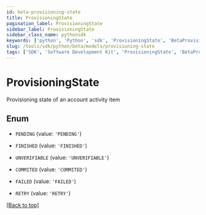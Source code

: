 ```yaml
---
id: beta-provisioning-state
title: ProvisioningState
pagination_label: ProvisioningState
sidebar_label: ProvisioningState
sidebar_class_name: pythonsdk
keywords: ['python', 'Python', 'sdk', 'ProvisioningState', 'BetaProvisioningState'] 
slug: /tools/sdk/python/beta/models/provisioning-state
tags: ['SDK', 'Software Development Kit', 'ProvisioningState', 'BetaProvisioningState']
---
```


# ProvisioningState

Provisioning state of an account activity item

## Enum

* `PENDING` (value: `'PENDING'`)

* `FINISHED` (value: `'FINISHED'`)

* `UNVERIFIABLE` (value: `'UNVERIFIABLE'`)

* `COMMITED` (value: `'COMMITED'`)

* `FAILED` (value: `'FAILED'`)

* `RETRY` (value: `'RETRY'`)

[[Back to top]](#) 

